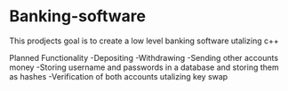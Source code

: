 # Banking-software

This prodjects goal is to create a low level banking software utalizing c++

Planned Functionality
-Depositing 
-Withdrawing
-Sending other accounts money
-Storing username and passwords in a database and storing them as hashes
-Verification of both accounts utalizing key swap 

